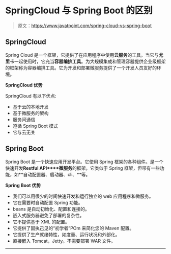 # SpringCloud 与 Spring Boot 的区别

> 原文：<https://www.javatpoint.com/spring-cloud-vs-spring-boot>

## SpringCloud

Spring Cloud 是一个框架，它提供了在应用程序中使用**云服务**的工具。当它与**尤里卡**一起使用时，它充当**容器编排工具**。为大规模集成和管理容器提供企业级框架的框架称为容器编排工具。它为开发和部署微服务提供了一个开发人员友好的环境。

**SpringCloud 优势**

SpringCloud 有以下优点:

*   基于云的本地开发
*   基于微服务的架构
*   服务间通信
*   遵循 Spring Boot 模式
*   它与云无关

## Spring Boot

Spring Boot 是一个快速应用开发平台。它使用 Spring 框架的各种组件。是一个快速开发**Restful API****微服务**的框架。它类似于 Spring 框架，但带有一些功能，如**自动配置器、启动器、cli、**等。

**Spring Boot 优势**

*   我们可以用很少的时间快速开发和运行独立的 web 应用程序和微服务。
*   它在需要时自动配置 Spring 功能。
*   beans 是自动初始化、配置和连接的。
*   嵌入式服务器避免了部署的复杂性。
*   它不提供基于 XML 的配置。
*   它提供了固执己见的“初学者”POm 来简化您的 Maven 配置。
*   它提供了生产就绪特性，如度量、运行状况和外部化。
*   直接嵌入 Tomcat，Jetty。不需要部署 WAR 文件。

* * *